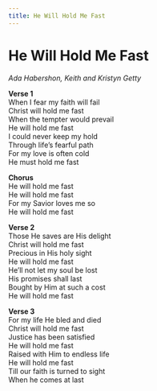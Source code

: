 ```yaml
---
title: He Will Hold Me Fast
---
```


# He Will Hold Me Fast

_Ada Habershon, Keith and Kristyn Getty_

**Verse 1**  
When I fear my faith will fail  
Christ will hold me fast  
When the tempter would prevail  
He will hold me fast  
I could never keep my hold  
Through life’s fearful path  
For my love is often cold  
He must hold me fast  

**Chorus**  
He will hold me fast  
He will hold me fast  
For my Savior loves me so  
He will hold me fast  

**Verse 2**  
Those He saves are His delight  
Christ will hold me fast  
Precious in His holy sight  
He will hold me fast  
He’ll not let my soul be lost  
His promises shall last  
Bought by Him at such a cost  
He will hold me fast  

**Verse 3**  
For my life He bled and died  
Christ will hold me fast  
Justice has been satisfied  
He will hold me fast  
Raised with Him to endless life  
He will hold me fast  
Till our faith is turned to sight  
When he comes at last